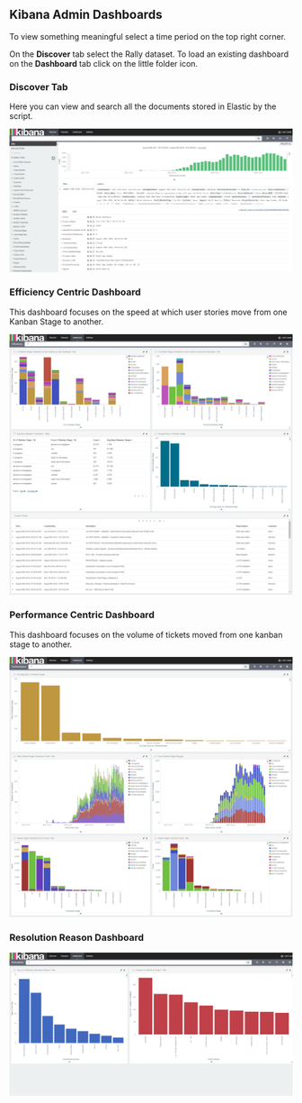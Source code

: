 ## Kibana Admin Dashboards
To view something meaningful select a time period on the top right corner.

On the **Discover** tab select the Rally dataset.
To load an existing dashboard on the **Dashboard** tab click on the little folder icon.

### Discover Tab
Here you can view and search all the documents stored in Elastic by the script.

![Discover Data Kibana](/screenshots/kibana_discover.png)

### Efficiency Centric Dashboard
This dashboard focuses on the speed at which user stories move from one Kanban Stage to another. 

![Efficiency Dashboard Kibana](/screenshots/efficiency_dashboard_kibana.png)

### Performance Centric Dashboard
This dashboard focuses on the volume of tickets moved from one kanban stage to another.

![Performance Dashboard Kibana](/screenshots/performance_dashboard_kibana.png)

### Resolution Reason Dashboard
![Resolution Reason Dashboard Kibana](/screenshots/resolution_reason_dashboard_kibana.png)

